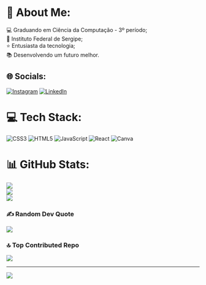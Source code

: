 # 💫 About Me:
💻 Graduando em Ciência da Computação - 3º período;<br>🏫 Instituto Federal de Sergipe;<br>⭐ Entusiasta da tecnologia;<br>📚 Desenvolvendo um futuro melhor.


## 🌐 Socials:
[![Instagram](https://img.shields.io/badge/Instagram-%23E4405F.svg?logo=Instagram&logoColor=white)](https://instagram.com/https://www.instagram.com/douglas.al_/) [![LinkedIn](https://img.shields.io/badge/LinkedIn-%230077B5.svg?logo=linkedin&logoColor=white)](https://linkedin.com/in/douglas) 

# 💻 Tech Stack:
![CSS3](https://img.shields.io/badge/css3-%231572B6.svg?style=for-the-badge&logo=css3&logoColor=white) ![HTML5](https://img.shields.io/badge/html5-%23E34F26.svg?style=for-the-badge&logo=html5&logoColor=white) ![JavaScript](https://img.shields.io/badge/javascript-%23323330.svg?style=for-the-badge&logo=javascript&logoColor=%23F7DF1E) ![React](https://img.shields.io/badge/react-%2320232a.svg?style=for-the-badge&logo=react&logoColor=%2361DAFB) ![Canva](https://img.shields.io/badge/Canva-%2300C4CC.svg?style=for-the-badge&logo=Canva&logoColor=white)
# 📊 GitHub Stats:
![](https://github-readme-stats.vercel.app/api?username=Dougl4sAL&theme=algolia&hide_border=false&include_all_commits=true&count_private=true)<br/>
![](https://github-readme-streak-stats.herokuapp.com/?user=Dougl4sAL&theme=algolia&hide_border=false)<br/>
![](https://github-readme-stats.vercel.app/api/top-langs/?username=Dougl4sAL&theme=algolia&hide_border=false&include_all_commits=true&count_private=true&layout=compact)

### ✍️ Random Dev Quote
![](https://quotes-github-readme.vercel.app/api?type=horizontal&theme=radical)

### 🔝 Top Contributed Repo
![](https://github-contributor-stats.vercel.app/api?username=Dougl4sAL&limit=5&theme=algolia&combine_all_yearly_contributions=true)

---
[![](https://visitcount.itsvg.in/api?id=Dougl4sAL&icon=0&color=1)](https://visitcount.itsvg.in)

<!-- Proudly created with GPRM ( https://gprm.itsvg.in ) -->
